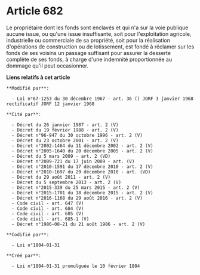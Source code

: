 # Article 682

Le propriétaire dont les fonds sont enclavés et qui n'a sur la voie publique aucune issue, ou qu'une issue insuffisante, soit
pour l'exploitation agricole, industrielle ou commerciale de sa propriété, soit pour la réalisation d'opérations de
construction ou de lotissement, est fondé à réclamer sur les fonds de ses voisins un passage suffisant pour assurer la
desserte complète de ses fonds, à charge d'une indemnité proportionnée au dommage qu'il peut occasionner.

**Liens relatifs à cet article**

	**Modifié par**:

	  - Loi n°67-1253 du 30 décembre 1967 - art. 36 () JORF 3 janvier 1968 rectificatif JORF 12 janvier 1968

	**Cité par**:

	  - Décret du 26 janvier 1987 - art. 2 (V)
	  - Décret du 19 février 1988 - art. 2 (V)
	  - Décret n°96-947 du 30 octobre 1996 - art. 2 (V)
	  - Décret du 23 octobre 2001 - art. 2 (V)
	  - Décret n°2002-1464 du 11 décembre 2002 - art. 2 (V)
	  - Décret n°2005-1640 du 20 décembre 2005 - art. 2 (V)
	  - Décret du 5 mars 2009 - art. 2 (VD)
	  - Décret n°2009-721 du 17 juin 2009 - art. (V)
	  - Décret n°2010-1591 du 17 décembre 2010 - art. 2 (V)
	  - Décret n°2010-1697 du 29 décembre 2010 - art. (VD)
	  - Décret du 29 août 2011 - art. 2 (V)
	  - Décret du 5 septembre 2013 - art. 2 (V)
	  - Décret n°2015-339 du 25 mars 2015 - art. 2 (V)
	  - Décret n°2015-1701 du 18 décembre 2015 - art. 2 (V)
	  - Décret n°2016-1168 du 29 août 2016 - art. 2 (V)
	  - Code civil - art. 647 (V)
	  - Code civil - art. 684 (V)
	  - Code civil - art. 685 (V)
	  - Code civil - art. 685-1 (V)
	  - Décret n°1986-08-21 du 21 août 1986 - art. 2 (V)

	**Codifié par**:

	  - Loi n°1804-01-31

	**Créé par**:

	  - Loi n°1804-01-31 promulguée le 10 février 1804
